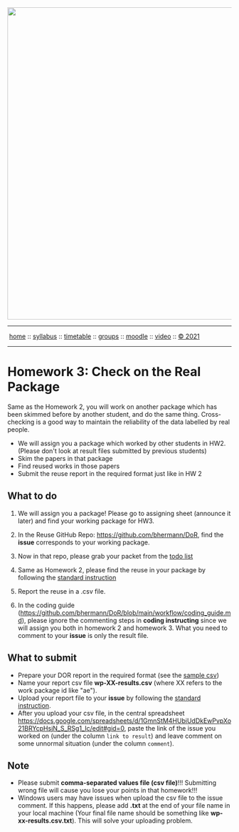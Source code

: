 <a name=top>
<a href="http://tiny.cc/se21"><img  width=700
  src="https://raw.githubusercontent.com/txt/se21/master/docs/img/femse.png"></a>
<hr>
<p>
&nbsp;<a href="https://tiny.cc/se21">home</a> ::
<a href="https://github.com/txt/se21/blob/master/docs/syllabus.md#top">syllabus</a> ::
<a href="https://github.com/txt/se21/blob/master/docs/syllabus.md#timetable">timetable</a> ::
<a href="https://docs.google.com/spreadsheets/d/1KKskduN7m1R3WYhQTLyWJgxkAvrp2UV-LEu5JWN26xo/edit#gid=0">groups</a> ::
<a href="https://moodle-courses2122.wolfware.ncsu.edu/course/view.php?id=3211">moodle</a> ::
<a href="https://ncsu.hosted.panopto.com/Panopto/Pages/Sessions/List.aspx#folderID=a5998f03-01df-4c6c-91c1-ad80003f3c7c">video</a> ::
<a href="https://github.com/txt/se21/blob/master/LICENSE.md#top">&copy; 2021</a>
<br>
<hr>

# Homework 3: Check on the Real Package 


Same as the Homework 2, you will work on another package which has been skimmed before by another student, and do the same thing. Cross-checking is a good way to maintain the reliability of the data labelled by real people.
  
- We will assign you a package which worked by other students in HW2. (Please don't look at result files submitted by previous students)
- Skim the papers in that package
- Find reused works in those papers
- Submit the reuse report in the required format just like in HW 2

## What to do
1. We will assign you a package! Please go to assigning sheet (announce it later) and find your working package for HW3. 
  
2. In the Reuse GitHub Repo: https://github.com/bhermann/DoR, find the **issue** corresponds to your working package.
  
3. Now in that repo, please grab your packet from the [todo list](https://github.com/bhermann/DoR/tree/main/workflow/todo) 
  
4. Same as Homework 2, please find the reuse in your package by following the [standard instruction](https://github.com/bhermann/DoR/blob/main/workflow/coding_guide.md)
  
5. Report the reuse in a .csv file.
  
6. In the coding guide (https://github.com/bhermann/DoR/blob/main/workflow/coding_guide.md), please ignore the commenting steps in **coding instructing** since we will assign you both in homework 2 and homework 3. What you need to comment to your **issue** is only the result file.
 
  
## What to submit

- Prepare your DOR report in the required format (see the [sample csv](https://github.com/bhermann/DoR/blob/main/workflow/results-sample.csv))
- Name your report csv file **wp-XX-results.csv** (where XX refers to the work package id like "ae").
- Upload your report file to your **issue** by following the [standard instruction](https://github.com/bhermann/DoR/blob/main/workflow/coding_guide.md).
- After you upload your csv file, in the central spreadsheet https://docs.google.com/spreadsheets/d/1GmnStM4HUbiUdDkEwPvpXo21BRYcpHsjN_S_RSg1_Ic/edit#gid=0, paste the link of the issue you worked on (under the column `link to result`) and leave comment on some unnormal situation (under the column `comment`).
  
## Note
  
- Please submit **comma-separated values file (csv file)**!!! Submitting wrong file will cause you lose your points in that homework!!!
- Windows users may have issues when upload the csv file to the issue comment. If this happens, please add **.txt** at the end of your file name in your local machine (Your final file name should be something like **wp-xx-results.csv.txt**). This will solve your uploading problem.
